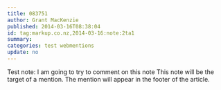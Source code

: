 ```yaml
---
title: 083751
author: Grant MacKenzie
published: 2014-03-16T08:38:04
id: tag:markup.co.nz,2014-03-16:note:2ta1
summary:
categories: test webmentions
update: no
---
```


Test note: I am going to try to comment on this note
This note will be the target of a mention.
The mention will appear in the footer of the article.
